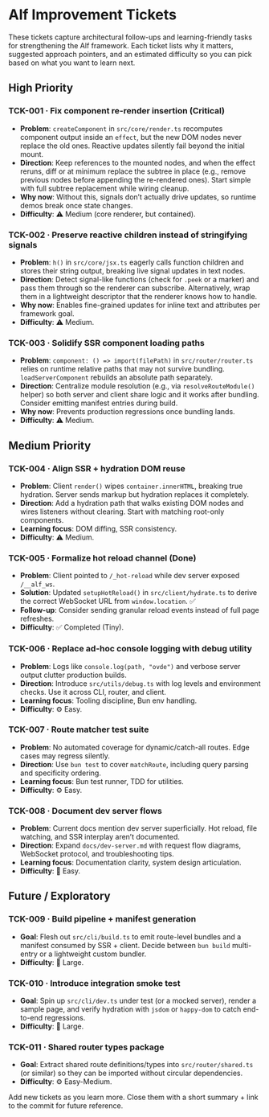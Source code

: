 # Alf Improvement Tickets

These tickets capture architectural follow-ups and learning-friendly tasks for strengthening the Alf framework. Each ticket lists why it matters, suggested approach pointers, and an estimated difficulty so you can pick based on what you want to learn next.

## High Priority

### TCK-001 · Fix component re-render insertion (Critical)
- **Problem**: `createComponent` in `src/core/render.ts` recomputes component output inside an `effect`, but the new DOM nodes never replace the old ones. Reactive updates silently fail beyond the initial mount.
- **Direction**: Keep references to the mounted nodes, and when the effect reruns, diff or at minimum replace the subtree in place (e.g., remove previous nodes before appending the re-rendered ones). Start simple with full subtree replacement while wiring cleanup.
- **Why now**: Without this, signals don’t actually drive updates, so runtime demos break once state changes.
- **Difficulty**: ⚠️ Medium (core renderer, but contained).

### TCK-002 · Preserve reactive children instead of stringifying signals
- **Problem**: `h()` in `src/core/jsx.ts` eagerly calls function children and stores their string output, breaking live signal updates in text nodes.
- **Direction**: Detect signal-like functions (check for `.peek` or a marker) and pass them through so the renderer can subscribe. Alternatively, wrap them in a lightweight descriptor that the renderer knows how to handle.
- **Why now**: Enables fine-grained updates for inline text and attributes per framework goal.
- **Difficulty**: ⚠️ Medium.

### TCK-003 · Solidify SSR component loading paths
- **Problem**: `component: () => import(filePath)` in `src/router/router.ts` relies on runtime relative paths that may not survive bundling. `loadServerComponent` rebuilds an absolute path separately.
- **Direction**: Centralize module resolution (e.g., via `resolveRouteModule()` helper) so both server and client share logic and it works after bundling. Consider emitting manifest entries during build.
- **Why now**: Prevents production regressions once bundling lands.
- **Difficulty**: ⚠️ Medium.

## Medium Priority

### TCK-004 · Align SSR + hydration DOM reuse
- **Problem**: Client `render()` wipes `container.innerHTML`, breaking true hydration. Server sends markup but hydration replaces it completely.
- **Direction**: Add a hydration path that walks existing DOM nodes and wires listeners without clearing. Start with matching root-only components.
- **Learning focus**: DOM diffing, SSR consistency.
- **Difficulty**: ⚠️ Medium.

### TCK-005 · Formalize hot reload channel (Done)
- **Problem**: Client pointed to `/_hot-reload` while dev server exposed `/__alf_ws`.
- **Solution**: Updated `setupHotReload()` in `src/client/hydrate.ts` to derive the correct WebSocket URL from `window.location`. ✅
- **Follow-up**: Consider sending granular reload events instead of full page refreshes.
- **Difficulty**: ✅ Completed (Tiny).

### TCK-006 · Replace ad-hoc console logging with debug utility
- **Problem**: Logs like `console.log(path, "ovde")` and verbose server output clutter production builds.
- **Direction**: Introduce `src/utils/debug.ts` with log levels and environment checks. Use it across CLI, router, and client.
- **Learning focus**: Tooling discipline, Bun env handling.
- **Difficulty**: ⚙️ Easy.

### TCK-007 · Route matcher test suite
- **Problem**: No automated coverage for dynamic/catch-all routes. Edge cases may regress silently.
- **Direction**: Use `bun test` to cover `matchRoute`, including query parsing and specificity ordering.
- **Learning focus**: Bun test runner, TDD for utilities.
- **Difficulty**: ⚙️ Easy.

### TCK-008 · Document dev server flows
- **Problem**: Current docs mention dev server superficially. Hot reload, file watching, and SSR interplay aren’t documented.
- **Direction**: Expand `docs/dev-server.md` with request flow diagrams, WebSocket protocol, and troubleshooting tips.
- **Learning focus**: Documentation clarity, system design articulation.
- **Difficulty**: 📝 Easy.

## Future / Exploratory

### TCK-009 · Build pipeline + manifest generation
- **Goal**: Flesh out `src/cli/build.ts` to emit route-level bundles and a manifest consumed by SSR + client. Decide between `bun build` multi-entry or a lightweight custom bundler.
- **Difficulty**: 🚀 Large.

### TCK-010 · Introduce integration smoke test
- **Goal**: Spin up `src/cli/dev.ts` under test (or a mocked server), render a sample page, and verify hydration with `jsdom` or `happy-dom` to catch end-to-end regressions.
- **Difficulty**: 🚀 Large.

### TCK-011 · Shared router types package
- **Goal**: Extract shared route definitions/types into `src/router/shared.ts` (or similar) so they can be imported without circular dependencies.
- **Difficulty**: ⚙️ Easy-Medium.

Add new tickets as you learn more. Close them with a short summary + link to the commit for future reference.
